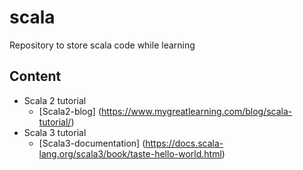 # scala
Repository to store scala code while learning

## Content

- Scala 2 tutorial 
    - [Scala2-blog] (https://www.mygreatlearning.com/blog/scala-tutorial/)
- Scala 3 tutorial 
    - [Scala3-documentation] (https://docs.scala-lang.org/scala3/book/taste-hello-world.html)